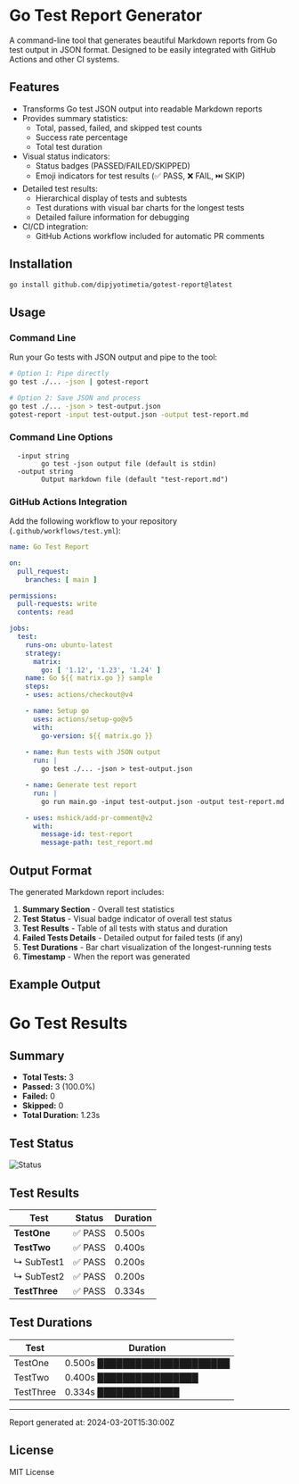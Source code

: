 # Go Test Report Generator

A command-line tool that generates beautiful Markdown reports from Go test output in JSON format. Designed to be easily integrated with GitHub Actions and other CI systems.

## Features

- Transforms Go test JSON output into readable Markdown reports
- Provides summary statistics:
  - Total, passed, failed, and skipped test counts
  - Success rate percentage
  - Total test duration
- Visual status indicators:
  - Status badges (PASSED/FAILED/SKIPPED)
  - Emoji indicators for test results (✅ PASS, ❌ FAIL, ⏭️ SKIP)
- Detailed test results:
  - Hierarchical display of tests and subtests
  - Test durations with visual bar charts for the longest tests
  - Detailed failure information for debugging
- CI/CD integration:
  - GitHub Actions workflow included for automatic PR comments

## Installation

```sh
go install github.com/dipjyotimetia/gotest-report@latest
```

## Usage

### Command Line

Run your Go tests with JSON output and pipe to the tool:

```sh
# Option 1: Pipe directly
go test ./... -json | gotest-report

# Option 2: Save JSON and process
go test ./... -json > test-output.json
gotest-report -input test-output.json -output test-report.md
```

### Command Line Options

```
  -input string
        go test -json output file (default is stdin)
  -output string
        Output markdown file (default "test-report.md")
```

### GitHub Actions Integration

Add the following workflow to your repository (`.github/workflows/test.yml`):

```yml
name: Go Test Report

on:
  pull_request:
    branches: [ main ]

permissions:
  pull-requests: write
  contents: read

jobs:
  test:
    runs-on: ubuntu-latest
    strategy:
      matrix:
        go: [ '1.12', '1.23', '1.24' ]
    name: Go ${{ matrix.go }} sample
    steps:
    - uses: actions/checkout@v4

    - name: Setup go
      uses: actions/setup-go@v5
      with:
        go-version: ${{ matrix.go }}
        
    - name: Run tests with JSON output
      run: |
        go test ./... -json > test-output.json  

    - name: Generate test report
      run: |
        go run main.go -input test-output.json -output test-report.md

    - uses: mshick/add-pr-comment@v2
      with:
        message-id: test-report
        message-path: test_report.md
```

## Output Format

The generated Markdown report includes:

1. **Summary Section** - Overall test statistics
2. **Test Status** - Visual badge indicator of overall test status
3. **Test Results** - Table of all tests with status and duration
4. **Failed Tests Details** - Detailed output for failed tests (if any)
5. **Test Durations** - Bar chart visualization of the longest-running tests
6. **Timestamp** - When the report was generated

## Example Output

# Go Test Results

## Summary

- **Total Tests:** 3
- **Passed:** 3 (100.0%)
- **Failed:** 0
- **Skipped:** 0
- **Total Duration:** 1.23s

## Test Status

![Status](https://img.shields.io/badge/Status-PASSED-brightgreen)

## Test Results

| Test | Status | Duration |
| ---- | ------ | -------- |
| **TestOne** | ✅ PASS | 0.500s |
| **TestTwo** | ✅ PASS | 0.400s |
|    ↳ SubTest1 | ✅ PASS | 0.200s |
|    ↳ SubTest2 | ✅ PASS | 0.200s |
| **TestThree** | ✅ PASS | 0.334s |

## Test Durations

| Test | Duration |
| ---- | -------- |
| TestOne | 0.500s █████████████████████ |
| TestTwo | 0.400s ████████████████ |
| TestThree | 0.334s █████████████ |

---

Report generated at: 2024-03-20T15:30:00Z

## License

MIT License